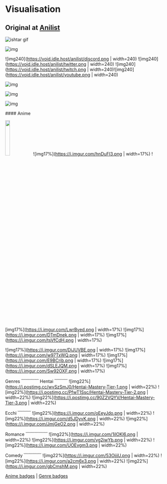 # Visualisation
## Original at [Anilist](https://github.com/AmIVoid/Anilist/blob/master/Anilist.md)

![ishtar gif](http://void.idle.host/anilist/ishtar2.gif)

![img](https://void.idle.host/anilist/start.png)
 
![img240](https://void.idle.host/anilist/discord.png | width=240) ![img240](https://void.idle.host/anilist/twitter.png | width=240) ![img240](https://void.idle.host/anilist/twitch.png | width=240)![img240](https://void.idle.host/anilist/youtube.png | width=240)

![img](https://void.idle.host/anilist/hentai.png)

![img](https://void.idle.host/anilist/website.png)

![img](https://void.idle.host/anilist/Badges.png)

<Spoilers>
#### Anime

<img src="https://i.imgur.com/r5Wfqfz.png" width="17%"> ![img17%](https://i.imgur.com/hnDuFI3.png | width=17%) ![img17%](https://i.imgur.com/LwrBved.png | width=17%) ![img17%](https://i.imgur.com/DTmDnek.png | width=17%) ![img17%](https://i.imgur.com/tsVfCdH.png | width=17%)

![img17%](https://i.imgur.com/DiJUVBE.png | width=17%) ![img17%](https://i.imgur.com/w97TxWQ.png | width=17%) ![img17%](https://i.imgur.com/E9BCrib.png | width=17%) ![img17%](https://i.imgur.com/dSLEJQM.png | width=17%) ![img17%](https://i.imgur.com/Sw92OXF.png | width=17%) 

Genres
﹋﹋﹋﹋
Hentai
﹋﹋﹋
![img22%](https://i.postimg.cc/wvSzSmJ0/Hentai-Mastery-Tier-1.png | width=22%) ![img22%](https://i.postimg.cc/PfwT1Ssc/Hentai-Mastery-Tier-2.png | width=22%) ![img22%](https://i.postimg.cc/90Z2VQYV/Hentai-Mastery-Tier-3.png | width=22%)

Ecchi
﹋﹋﹋
![img22%](https://i.imgur.com/oEeyJdo.png | width=22%) ![img22%](https://i.imgur.com/d5JDyvK.png | width=22%) ![img22%](https://i.imgur.com/JmjGeO2.png | width=22%) 

Romance
﹋﹋﹋﹋﹋
![img22%](https://i.imgur.com/1ilOKl6.png | width=22%) ![img22%](https://i.imgur.com/vg2iwYb.png | width=22%) ![img22%](https://i.imgur.com/UOEvgm3.png | width=22%) 

Comedy
﹋﹋﹋﹋
![img22%](https://i.imgur.com/53OjjjU.png | width=22%) ![img22%](https://i.imgur.com/a2cm6x3.png | width=22%) ![img22%](https://i.imgur.com/gbCmshM.png | width=22%) 

[Anime badges](https://anilist.co/forum/thread/8354) | [Genre badges](https://anilist.co/forum/thread/10220)
</details>